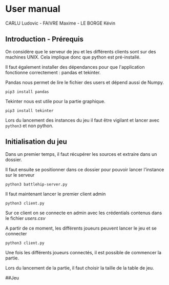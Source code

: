 # User manual
CARLU Ludovic - FAIVRE Maxime - LE BORGE Kévin

## Introduction - Prérequis
On considère que le serveur de jeu et les différents clients sont sur des machines UNIX. Cela implique donc que python est pré-installé. 

Il faut également installer des dépendances pour que l'application fonctionne correctement : pandas et tekinter.

Pandas nous permet de lire le fichier des users et dépend aussi de Numpy.

`pip3 install pandas`

Tekinter nous est utile pour la partie graphique.

`pip3 install tekinter`

Lors du lancement des instances du jeu il faut être vigilant et lancer avec `python3` et non python.

## Initialisation du jeu
Dans un premier temps, il faut récupérer les sources et extraire dans un dossier.

Il faut ensuite se positionner dans ce dossier pour pouvoir lancer l'instance sur le serveur

`python3 battlehip-server.py`


Il faut maintenant lancer le premier client admin

`python3 client.py` 

Sur ce client on se connecte en admin avec les crédentials contenus dans le fichier *users.csv*

A partir de ce moment, les différents joueurs peuvent lancer le jeu et se connecter

`python3 client.py` 

Une fois les différents joueurs connectés, il est possible de commencer la partie.

Lors du lancement de la partie, il faut choisir la taille de la table de jeu.

##Jeu

